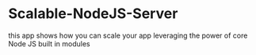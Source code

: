 # Scalable-NodeJS-Server
this app shows how you can scale your app leveraging the power of core Node JS built in modules
